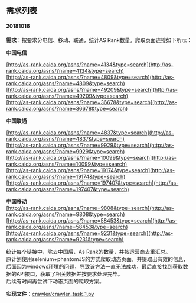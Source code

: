 ## 需求列表

#### 20181016
**需求**：按要求分电信、移动、联通，统计AS Rank数量。爬取页面连接如下所示：<br>

**中国电信**<br>

[http://as-rank.caida.org/asns/?name=4134&type=search](http://as-rank.caida.org/asns/?name=4134&type=search)<br>
[http://as-rank.caida.org/asns/?name=4809&type=search](http://as-rank.caida.org/asns/?name=4809&type=search)<br>
[http://as-rank.caida.org/asns/?name=49209&type=search](http://as-rank.caida.org/asns/?name=49209&type=search)<br>
[http://as-rank.caida.org/asns/?name=36678&type=search](http://as-rank.caida.org/asns/?name=36678&type=search)

**中国联通**<br>

[http://as-rank.caida.org/asns/?name=4837&type=search](http://as-rank.caida.org/asns/?name=4837&type=search)<br>
[http://as-rank.caida.org/asns/?name=9929&type=search](http://as-rank.caida.org/asns/?name=9929&type=search)<br>
[http://as-rank.caida.org/asns/?name=10099&type=search](http://as-rank.caida.org/asns/?name=10099&type=search)<br>
[http://as-rank.caida.org/asns/?name=19174&type=search](http://as-rank.caida.org/asns/?name=19174&type=search)<br>
[http://as-rank.caida.org/asns/?name=197407&type=search](http://as-rank.caida.org/asns/?name=197407&type=search)

**中国移动**<br>
[http://as-rank.caida.org/asns/?name=9808&type=search](http://as-rank.caida.org/asns/?name=9808&type=search)<br>
[http://as-rank.caida.org/asns/?name=58453&type=search](http://as-rank.caida.org/asns/?name=58453&type=search)<br>
[http://as-rank.caida.org/asns/?name=9231&type=search](http://as-rank.caida.org/asns/?name=9231&type=search)<br>

统计每个链接中，除去中国后，As Rank的数量，并按运营商去重汇总。<br>
原计划使用selenium+phantomJS的方式爬取动态页面，并提取出有效的信息，后面因为windows环境的问题，导致该方法一直无法成功，最后直接找到获取数据的API接口，获取了相关数据并按要求处理完毕。<br>
后续有时间再尝试下动态页面的爬取方案。<br>

**实现文件**：[crawler/crawler_task_1.py](https://github.com/52ai/Crawler4Caida/blob/master/crawler/crawler_task_1.py)


